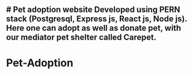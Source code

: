 
﻿# Pet adoption website 
  Developed using PERN stack (Postgresql, Express js, React js, Node js).<br>
Here one can adopt as well as donate pet, with our mediator pet shelter called Carepet.
--
# Pet-Adoption

